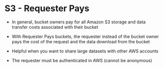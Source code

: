 # S3 - Requester Pays

- In general, bucket owners pay for all Amazon S3 storage and data transfer costs associated with their bucket

- With Requester Pays buckets, the requester instead of the bucket owner pays the cost of the request and the data download from the bucket

- Helpful when you want to share large datasets with other AWS accounts

- The requester must be authenticated in AWS (cannot be anonymous)